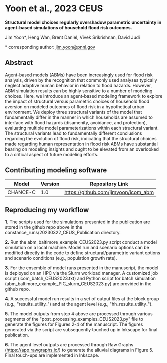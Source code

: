 # Yoon et al., 2023 CEUS
**Structural model choices regularly overshadow parametric uncertainty in agent-based simulations of household flood risk outcomes.**

Jim Yoon*, Heng Wan, Brent Daniel, Vivek Srikrishnan, David Judi

\* corresponding author:  jim.yoon@pnnl.gov

## Abstract
Agent-based models (ABMs) have been increasingly used for flood risk analysis, driven by the recognition that commonly used analyses typically neglect adaptive human behavior in relation to flood hazards. However, ABM simulation results can be highly sensitive to a number of modeling choices. Here, we introduce an agent-based modeling framework to explore the impact of structural versus parametric choices of household flood aversion on modeled outcomes of flood risk in a hypothetical urban environment. We deploy three structural variants of the model that fundamentally differ in the manner in which households are assumed to interface with flood hazards (disamenity, avoidance, and protection), evaluating multiple model parameterizations within each structural variant. The structural variants lead to fundamentally different conclusions regarding the evolution of flood risk, indicating that the structural choices made regarding human representation in flood risk ABMs have substantial bearing on modeling insights and ought to be elevated from an overlooked to a critical aspect of future modeling efforts.

## Contributing modeling software
| Model | Version | Repository Link |
|-------|---------|-----------------|
| CHANCE-C | 1.0 | https://github.com/jimyoon/icom_abm |

## Reproducing my workflow
__1.__ The scripts used for the simulations presented in the publication are stored in the github repo above in the constance_runs/20230322_CEUS_Publication directory.

__2.__ Run the abm_baltimore_example_CEUS2023.py script conduct a model simulation on a local machine. Model run and scenario options can be modified directly in the code to define structural/parametric variant options and scenario conditions (e.g., population growth rate).

__3.__ For the ensemble of model runs presented in the manuscript, the model is deployed on an HPC via the Slurm workload manager. A customized job script (icom_batch_CEUS2023.txt) and Python script for batch simulation (abm_baltimore_example_PIC_slurm_CEUS2023.py) are provided in the github repo.

__4.__ A successful model run results in a set of output files at the block group (e.g., "results_utility_") and at the agent level (e.g., "hh_results_utility_").

__5.__ The model outputs from step 4 above are processed through various segments of the "post_processing_examples_CEUS2023.py" file to generate the figures for Figures 2-4 of the manuscript. The figures generated via the script are subsequently touched up in Inkscape for final publication.

__6.__ The agent level outputs are processed through Raw Graphs (https://app.rawgraphs.io/) to generate the alluvial diagrams in Figure 5. Final touch-ups are implemented in Inkscape.

